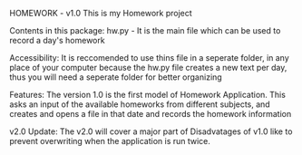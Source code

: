 HOMEWORK - v1.0
This is my Homework project

Contents in this package:
hw.py - It is the main file which can be used to record a day's homework

Accessibility:
It is reccomended to use thins file in a seperate folder, in any place of your computer
because the hw.py file creates a new text per day, thus you will need a seperate folder for better organizing

Features:
The version 1.0 is the first model of Homework Application.
This asks an input of the available homeworks from different subjects,
and creates and opens a file in that date and records the homework information

v2.0 Update:
The v2.0 will cover a major part of Disadvatages of v1.0 like to prevent overwriting when the application is run twice.